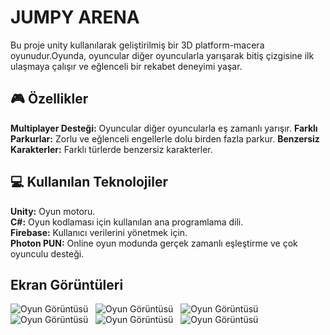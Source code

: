# JUMPY ARENA

Bu proje unity kullanılarak geliştirilmiş bir 3D platform-macera oyunudur.Oyunda, oyuncular diğer oyuncularla yarışarak bitiş çizgisine ilk ulaşmaya çalışır ve eğlenceli bir rekabet deneyimi yaşar.

## 🎮 Özellikler

**Multiplayer Desteği:** Oyuncular diğer oyuncularla eş zamanlı yarışır.
**Farklı Parkurlar:** Zorlu ve eğlenceli engellerle dolu birden fazla parkur.
**Benzersiz Karakterler:** Farklı türlerde benzersiz karakterler.

## 💻 Kullanılan Teknolojiler

  **Unity:** Oyun motoru.<br>
  **C#:** Oyun kodlaması için kullanılan ana programlama dili.<br>
  **Firebase:** Kullanıcı verilerini yönetmek için.<br>
  **Photon PUN:**  Online oyun modunda gerçek zamanlı eşleştirme ve çok oyunculu desteği.

  ## Ekran Görüntüleri

 ![Oyun Görüntüsü](https://imgur.com/xpVUE1D.jpg)
&nbsp;
![Oyun Görüntüsü](https://imgur.com/AbS8D4U.jpg)
&nbsp;
![Oyun Görüntüsü](https://imgur.com/P2CE7ZU.jpg)
&nbsp;
![Oyun Görüntüsü](https://imgur.com/GcYYDS9.jpg)
&nbsp;
![Oyun Görüntüsü](https://imgur.com/IUsYlkE.jpg)
&nbsp;
![Oyun Görüntüsü](https://imgur.com/FvyNzcl.jpg)
